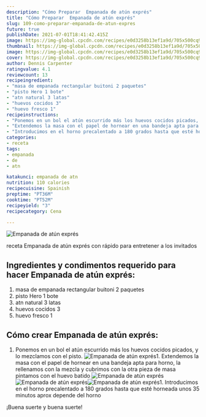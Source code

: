 ```yaml
---
description: "Cómo Preparar  Empanada de atún exprés"
title: "Cómo Preparar  Empanada de atún exprés"
slug: 109-como-preparar-empanada-de-atun-expres
future: true
publishDate: 2021-07-01T18:41:42.415Z
image: https://img-global.cpcdn.com/recipes/e0d3258b13ef1a9d/705x500cq90/empanada-de-atun-expres-foto-principal.jpg
thumbnail: https://img-global.cpcdn.com/recipes/e0d3258b13ef1a9d/705x500cq90/empanada-de-atun-expres-foto-principal.jpg
image: https://img-global.cpcdn.com/recipes/e0d3258b13ef1a9d/705x500cq90/empanada-de-atun-expres-foto-principal.jpg
cover: https://img-global.cpcdn.com/recipes/e0d3258b13ef1a9d/705x500cq90/empanada-de-atun-expres-foto-principal.jpg
author: Dennis Carpenter
ratingvalue: 4.1
reviewcount: 13
recipeingredient:
- "masa de empanada rectangular buitoni 2 paquetes"
- "pisto Hero 1 bote"
- "atn natural 3 latas"
- "huevos cocidos 3"
- "huevo fresco 1"
recipeinstructions:
- "Ponemos en un bol el atún escurrido más los huevos cocidos picados, y lo mezclamos con el pisto."
- "Extendemos la masa con el papel de hornear en una bandeja apta para horno, la rellenamos con la mezcla y cubrimos con la otra pieza de masa pintamos con el huevo batido"
- "Introducimos en el horno precalentado a 180 grados hasta que esté horneada unos 35 minutos aprox depende del horno"
categories:
- receta
tags:
- empanada
- de
- atn

katakunci: empanada de atn 
nutrition: 110 calories
recipecuisine: Spainish
preptime: "PT36M"
cooktime: "PT52M"
recipeyield: "3"
recipecategory: Cena

---
```



![Empanada de atún exprés](https://img-global.cpcdn.com/recipes/e0d3258b13ef1a9d/705x500cq90/empanada-de-atun-expres-foto-principal.jpg)

receta Empanada de atún exprés con rápido para entretener a los invitados

<!--inarticleads1-->

## Ingredientes y condimentos requerido para hacer Empanada de atún exprés:

1. masa de empanada rectangular buitoni 2 paquetes
1. pisto Hero 1 bote
1. atn natural 3 latas
1. huevos cocidos 3
1. huevo fresco 1



<!--inarticleads2-->

## Cómo crear Empanada de atún exprés:

1. Ponemos en un bol el atún escurrido más los huevos cocidos picados, y lo mezclamos con el pisto.
<img src="https://img-global.cpcdn.com/steps/43c6610398871813/160x128cq70/foto-del-paso-1-de-la-receta-empanada-de-atun-expres.jpg" alt="Empanada de atún exprés">1. Extendemos la masa con el papel de hornear en una bandeja apta para horno, la rellenamos con la mezcla y cubrimos con la otra pieza de masa pintamos con el huevo batido
<img src="https://img-global.cpcdn.com/steps/9ad0ebe81f80edad/160x128cq70/foto-del-paso-2-de-la-receta-empanada-de-atun-expres.jpg" alt="Empanada de atún exprés"><img src="https://img-global.cpcdn.com/steps/7844cc27910961ef/160x128cq70/foto-del-paso-2-de-la-receta-empanada-de-atun-expres.jpg" alt="Empanada de atún exprés"><img src="https://img-global.cpcdn.com/steps/08bf6801aae1fce5/160x128cq70/foto-del-paso-2-de-la-receta-empanada-de-atun-expres.jpg" alt="Empanada de atún exprés">1. Introducimos en el horno precalentado a 180 grados hasta que esté horneada unos 35 minutos aprox depende del horno



¡Buena suerte y buena suerte!

